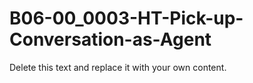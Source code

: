 

# B06-00_0003-HT-Pick-up-Conversation-as-Agent

Delete this text and replace it with your own content.
